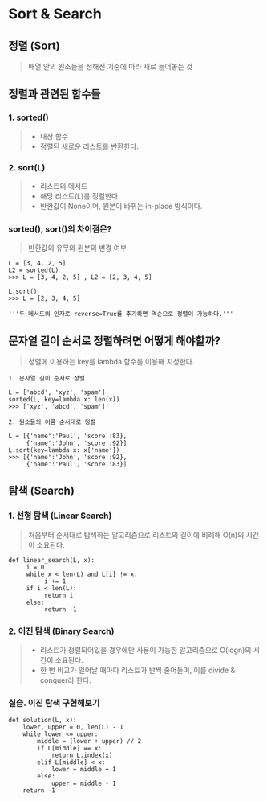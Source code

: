 # Sort & Search

## 정렬 (Sort)
> 배열 안의 원소들을 정해진 기준에 따라 새로 늘어놓는 것

## 정렬과 관련된 함수들
### 1. sorted()
> * 내장 함수
> * 정렬된 새로운 리스트를 반환한다.

### 2. sort(L)
> * 리스트의 메서드
> * 해당 리스트(L)를 정렬한다.
> * 반환값이 None이며, 원본이 바뀌는 in-place 방식이다. 

### sorted(), sort()의 차이점은?
> 반환값의 유무와 원본의 변경 여부
```
L = [3, 4, 2, 5]
L2 = sorted(L)
>>> L = [3, 4, 2, 5] , L2 = [2, 3, 4, 5]

L.sort()
>>> L = [2, 3, 4, 5]

'''두 메서드의 인자로 reverse=True를 추가하면 역순으로 정렬이 가능하다.'''
```

## 문자열 길이 순서로 정렬하려면 어떻게 해야할까?
> 정렬에 이용하는 key를 lambda 함수를 이용해 지정한다.
```
1. 문자열 길이 순서로 정렬

L = ['abcd', 'xyz', 'spam']
sorted(L, key=lambda x: len(x))
>>> ['xyz', 'abcd', 'spam']

2. 원소들의 이름 순서대로 정렬

L = [{'name':'Paul', 'score':83},
     {'name':'John', 'score':92}]
L.sort(key=lambda x: x['name'])
>>> [{'name':'John', 'score':92},
     {'name':'Paul', 'score':83}]
```

## 탐색 (Search)

### 1. 선형 탐색 (Linear Search)
> 처음부터 순서대로 탐색하는 알고리즘으로 리스트의 길이에 비례해 O(n)의 시간이 소요된다. 
```
def linear_search(L, x):
     i = 0
     while x < len(L) and L[i] != x:
          i += 1
     if i < len(L):
          return i
     else:
          return -1
```

### 2. 이진 탐색 (Binary Search)
> * 리스트가 정렬되어있을 경우에만 사용이 가능한 알고리즘으로 O(logn)의 시간이 소요된다.
> * 한 번 비교가 일어날 때마다 리스트가 반씩 줄어들며, 이를 divide & conquer라 한다.

     
### 실습. 이진 탐색 구현해보기
```
def solution(L, x):
    lower, upper = 0, len(L) - 1 
    while lower <= upper:
        middle = (lower + upper) // 2
        if L[middle] == x:
            return L.index(x)
        elif L[middle] < x:
            lower = middle + 1
        else:
            upper = middle - 1
    return -1
```
